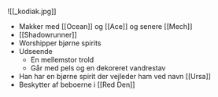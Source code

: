 ![[_kodiak.jpg]]

- Makker med [[Ocean]] og [[Ace]] og senere [[Mech]]
- [[Shadowrunner]]
- Worshipper bjørne spirits
- Udseende
    - En mellemstor trold
    - Går med pels og en dekoreret vandrestav
- Han har en bjørne spirit der vejleder ham ved navn [[Ursa]]
- Beskytter af beboerne i [[Red Den]]
